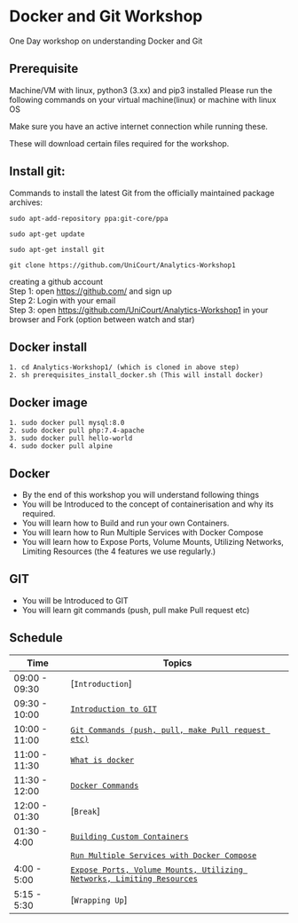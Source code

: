# Docker and Git Workshop

One Day workshop on understanding Docker and Git

## Prerequisite
Machine/VM with linux, python3 (3.xx) and pip3 installed 
Please run the following commands on your virtual machine(linux) or machine with linux OS

Make sure you have an active internet connection while running these.

These will download certain files required for the workshop.


## Install git:
Commands to install the latest Git from the officially maintained package archives:

    sudo apt-add-repository ppa:git-core/ppa

    sudo apt-get update

    sudo apt-get install git
    
    git clone https://github.com/UniCourt/Analytics-Workshop1
    
creating a github account 
<br>Step 1: open  https://github.com/ and sign up
<br>Step 2: Login with your email
<br> Step 3: open https://github.com/UniCourt/Analytics-Workshop1 in your browser and Fork (option between watch and star) 

## Docker install 
    1. cd Analytics-Workshop1/ (which is cloned in above step)
    2. sh prerequisites_install_docker.sh (This will install docker)


## Docker image 
    1. sudo docker pull mysql:8.0
    2. sudo docker pull php:7.4-apache
    3. sudo docker pull hello-world
    4. sudo docker pull alpine
## Docker

- By the end of this workshop you will understand following things
- You will be Introduced to the concept of containerisation and why its required.
- You will learn how to Build and run your own Containers.
- You will learn how to Run Multiple Services with Docker Compose
- You will learn how to Expose Ports, Volume Mounts, Utilizing Networks, Limiting Resources (the 4 features we use regularly.)
## GIT
- You will be Introduced to GIT
- You will learn git commands (push, pull make Pull request etc)
## Schedule
| Time            | Topics
|-----------------|-------
| 09:00 - 09:30   |  [`Introduction`]
| 09:30 - 10:00   |  [`Introduction to GIT`](github_intro.md)
| 10:00 - 11:00   |  [`Git Commands (push, pull, make Pull request etc)`](github_commands.md)
| 11:00 - 11:30   |  [`What is docker`](docker_intro.md)
| 11:30 - 12:00   |  [`Docker Commands`](docker_commands.md)
| 12:00 - 01:30   |  [`Break`]
| 01:30 - 4:00    |  [`Building Custom Containers`](build_container.md)
|                 | [`Run Multiple Services with Docker Compose`](docker_compose.md)
| 4:00 -  5:00    |  [`Expose Ports, Volume Mounts, Utilizing Networks, Limiting Resources`](docker_ports_volumn_mount.md)
| 5:15 -  5:30    |  [`Wrapping Up`]

